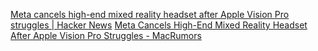 
[Meta cancels high-end mixed reality headset after Apple Vision Pro struggles | Hacker News](https://news.ycombinator.com/item?id=41331369)
[Meta Cancels High-End Mixed Reality Headset After Apple Vision Pro Struggles - MacRumors](https://www.macrumors.com/2024/08/23/meta-cancels-high-end-headset/)
